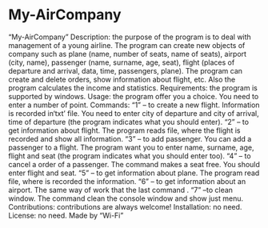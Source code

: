 # My-AirCompany
“My-AirCompany” 
Description: the purpose of the program is to deal with management of a young airline. The program can create new objects of company such as plane (name, number of seats, name of seats), airport (city, name), passenger (name, surname, age, seat), flight (places of departure and arrival, data, time, passengers, plane).  The program can create and delete orders, show information about flight, etc. Also the program calculates the income and statistics.
Requirements: the program is supported by windows. 
Usage: the program offer you a choice. You need to enter a number of point. Commands:
“1” – to create a new flight. Information is recorded in‘txt’ file. You need to enter city of departure and city of arrival, time of departure (the program indicates what you should enter).
“2” – to get information about flight. The program reads file, where the flight is recorded and show all information.
“3” – to add passenger. You can add a passenger to a flight. The program want you to enter name, surname, age, flight and seat (the program indicates what you should enter too).
“4” – to cancel a order of a passenger. The command makes a seat free. You should enter flight and seat.
“5” – to get information about plane. The program read file, where is recorded the information.
“6” – to get information about an airport. The same way of work that the last command .
“7” –to clean window. The command clean the console window and show just menu.
Contributions: contributions are always welcome!
Installation: no need.
License: no need.
Made by “Wi-Fi”
